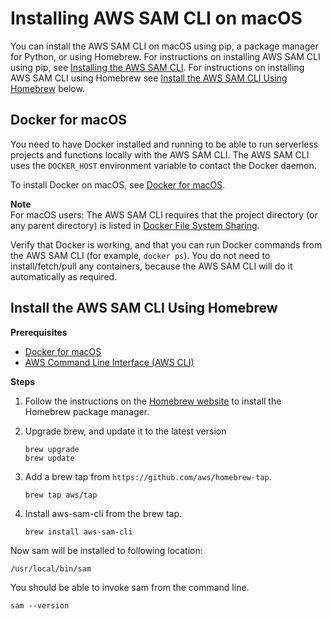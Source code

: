 # Installing AWS SAM CLI on macOS<a name="serverless-sam-cli-install-mac"></a>

You can install the AWS SAM CLI on macOS using pip, a package manager for Python, or using Homebrew\. For instructions on installing AWS SAM CLI using pip, see [Installing the AWS SAM CLI](serverless-sam-cli-install.md)\. For instructions on installing AWS SAM CLI using Homebrew see [Install the AWS SAM CLI Using Homebrew](#serverless-sam-cli-install-mac-homebrew) below\.

## Docker for macOS<a name="serverless-sam-cli-install-mac-docker"></a>

You need to have Docker installed and running to be able to run serverless projects and functions locally with the AWS SAM CLI\. The AWS SAM CLI uses the `DOCKER_HOST` environment variable to contact the Docker daemon\.

To install Docker on macOS, see [Docker for macOS](https://store.docker.com/editions/community/docker-ce-desktop-mac)\.

**Note**  
For macOS users: The AWS SAM CLI requires that the project directory \(or any parent directory\) is listed in [Docker File System Sharing](https://docs.docker.com/docker-for-mac/osxfs/)\.

Verify that Docker is working, and that you can run Docker commands from the AWS SAM CLI \(for example, `docker ps`\)\. You do not need to install/fetch/pull any containers, because the AWS SAM CLI will do it automatically as required\.

## Install the AWS SAM CLI Using Homebrew<a name="serverless-sam-cli-install-mac-homebrew"></a>

**Prerequisites**
+ [Docker for macOS](https://store.docker.com/editions/community/docker-ce-desktop-mac)
+ [AWS Command Line Interface \(AWS CLI\)](https://docs.aws.amazon.com/cli/latest/userguide/installing.html)

**Steps**

1. Follow the instructions on the [ Homebrew website](http://brew.sh/) to install the Homebrew package manager\.

1. Upgrade brew, and update it to the latest version

   ```
   brew upgrade
   brew update
   ```

1. Add a brew tap from `https://github.com/aws/homebrew-tap`\.

   ```
   brew tap aws/tap
   ```

1. Install aws\-sam\-cli from the brew tap\.

   ```
   brew install aws-sam-cli
   ```

Now sam will be installed to following location:

```
/usr/local/bin/sam
```

You should be able to invoke sam from the command line\.

```
sam --version
```